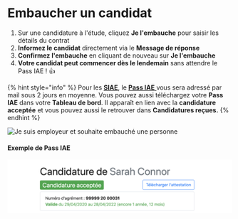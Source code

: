 # Embaucher un candidat

1. Sur une candidature à l'étude, cliquez **Je l'embauche** pour saisir les détails du contrat
2. **Informez le candidat** directement via le **Message de réponse**
3. **Confirmez l'embauche** en cliquant de nouveau sur **Je l'embauche**
4. **Votre candidat peut commencer dès le lendemain** sans attendre le Pass IAE ! 👍 

{% hint style="info" %}
Pour les [**SIAE**](../pourquoi-une-plateforme-de-linclusion/qui-sont-les-employeurs-solidaires.md), le [**Pass IAE** ](https://doc.inclusion.beta.gouv.fr/pourquoi-une-plateforme-de-linclusion/pass-iae-agrement-plus-simple-cest-a-dire)vous sera adressé par mail sous 2 jours en moyenne. Vous pouvez aussi téléchargez votre **Pass IAE** dans votre **Tableau de bord**. Il apparaît en lien avec la **candidature acceptée** et vous pouvez aussi le retrouver dans **Candidatures reçues.** 
{% endhint %}



![Je suis employeur et souhaite embauch&#xE9; une personne](https://s5.gifyu.com/images/demo-employeur-repondre2.gif)

#### 

#### Exemple de Pass IAE

![Pass IAE](../.gitbook/assets/capture-de-cran-2020-05-01-a-10.15.49.png)


